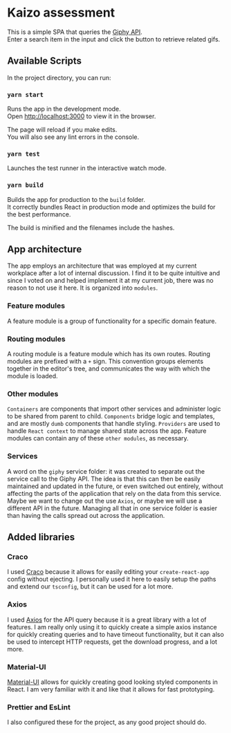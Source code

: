 # Kaizo assessment

This is a simple SPA that queries the [Giphy API](https://developers.giphy.com/docs/api/).\
Enter a search item in the input and click the button to retrieve related gifs.

## Available Scripts

In the project directory, you can run:

### `yarn start`

Runs the app in the development mode.\
Open [http://localhost:3000](http://localhost:3000) to view it in the browser.

The page will reload if you make edits.\
You will also see any lint errors in the console.

### `yarn test`

Launches the test runner in the interactive watch mode.

### `yarn build`

Builds the app for production to the `build` folder.\
It correctly bundles React in production mode and optimizes the build for the best performance.

The build is minified and the filenames include the hashes.

## App architecture

The app employs an architecture that was employed at my current workplace after a lot of internal discussion. I find it to be quite intuitive and since I voted on and helped implement it at my current job, there was no reason to not use it here. It is organized into `modules`.

### Feature modules

A feature module is a group of functionality for a specific domain feature.

### Routing modules

A routing module is a feature module which has its own routes. Routing modules are prefixed with a `+` sign. This convention groups elements together in the editor's tree, and communicates the way with which the module is loaded.

### Other modules

`Containers` are components that import other services and administer logic to be shared from parent to child. `Components` bridge logic and templates, and are mostly `dumb` components that handle styling. `Providers` are used to handle `React context` to manage shared state across the app. Feature modules can contain any of these `other modules`, as necessary.

### Services

A word on the `giphy` service folder: it was created to separate out the service call to the Giphy API. The idea is that this can then be easily maintained and updated in the future, or even switched out entirely, without affecting the parts of the application that rely on the data from this service. Maybe we want to change out the use `Axios`, or maybe we will use a different API in the future. Managing all that in one service folder is easier than having the calls spread out across the application.

## Added libraries

### Craco

I used [Craco](https://github.com/gsoft-inc/craco) because it allows for easily editing your `create-react-app` config without ejecting. I personally used it here to easily setup the paths and extend our `tsconfig`, but it can be used for a lot more.

### Axios

I used [Axios](https://github.com/axios/axios) for the API query because it is a great library with a lot of features. I am really only using it to quickly create a simple axios instance for quickly creating queries and to have timeout functionality, but it can also be used to intercept HTTP requests, get the download progress, and a lot more.

### Material-UI

[Material-UI](https://material-ui.com/) allows for quickly creating good looking styled components in React. I am very familiar with it and like that it allows for fast prototyping.

### Prettier and EsLint

I also configured these for the project, as any good project should do.
